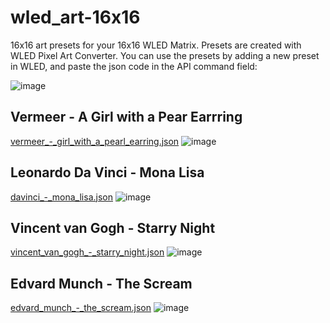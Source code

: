 # wled_art-16x16
16x16 art presets for your 16x16 WLED Matrix.
Presets are created with WLED Pixel Art Converter. You can use the presets by adding  a new preset in WLED, and paste the json code in the API command field:

![image](https://github.com/user-attachments/assets/d19ca350-6e91-4b95-93dc-d24de8b8faf2)



## Vermeer - A Girl with a Pear Earrring
[vermeer_-_girl_with_a_pearl_earring.json](vermeer_-_girl_with_a_pearl_earring.json)
![image](https://github.com/user-attachments/assets/1cc2a402-76f1-48ae-9d53-78e9a28c929b)

## Leonardo Da Vinci - Mona Lisa
[davinci_-_mona_lisa.json](davinci_-_mona_lisa.json)
![image](https://github.com/user-attachments/assets/849245c0-032f-44db-aa6e-3313a31dfeab)

## Vincent van Gogh - Starry Night
[vincent_van_gogh_-_starry_night.json](vincent_van_gogh_-_starry_night.json)
![image](https://github.com/user-attachments/assets/316ec0a5-77c2-4042-bb1a-1d9381631130)


## Edvard Munch - The Scream
[edvard_munch_-_the_scream.json](edvard_munch_-_the_scream.json)
![image](https://github.com/user-attachments/assets/22f9a303-b6fa-41b8-a74d-16a19d73893b)
